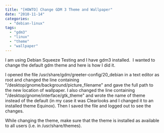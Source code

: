 ```yaml
---
title: "[HOWTO] Change GDM 3 Theme and Wallpaper"
date: "2010-11-14"
categories: 
  - "debian-linux"
tags: 
  - "gdm3"
  - "linux"
  - "theme"
  - "wallpaper"
---
```


I am using Debian Squeeze Testing and I have gdm3 installed.  I wanted to change the default gdm theme and here is how I did it.

I opened the file /usr/share/gdm/greeter-config/20\_debian in a text editor as root and changed the line containing "/desktop/gnome/background/picture\_filename" and gave the full path to the new location of wallpaper. I also changed the line containing "/desktop/gnome/interface/gtk\_theme" and wrote the name of theme instead of the default (in my case it was Clearlooks and I changed it to an installed theme Equinox). Then I saved the file and logged out to see the changes.

While changing the theme, make sure that the theme is installed as available to all users (i.e. in /usr/share/themes).
